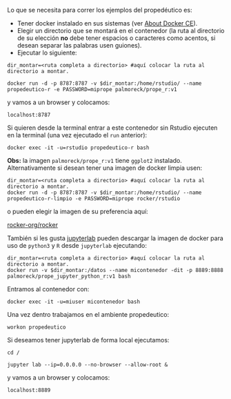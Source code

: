 
Lo que se necesita para correr los ejemplos del propedéutico es:

* Tener docker instalado en sus sistemas (ver [About Docker CE](https://docs.docker.com/install/)).
* Elegir un directorio que se montará en el contenedor (la ruta al directorio de su elección **no** debe tener espacios o caracteres como acentos, si desean separar las palabras usen guiones).
* Ejecutar lo siguiente:


```
dir_montar=<ruta completa a directorio> #aquí colocar la ruta al directorio a montar.

docker run -d -p 8787:8787 -v $dir_montar:/home/rstudio/ --name propedeutico-r -e PASSWORD=miprope palmoreck/prope_r:v1
```

y vamos a un browser y colocamos:

```
localhost:8787
```

Si quieren desde la terminal entrar a este contenedor sin Rstudio ejecuten en la terminal (una vez ejecutado el `run` anterior):


```
docker exec -it -u=rstudio propedeutico-r bash
```

**Obs:** la imagen `palmoreck/prope_r:v1` tiene `ggplot2` instalado. Alternativamente si desean tener una imagen de docker limpia usen:

```
dir_montar=<ruta completa a directorio> #aquí colocar la ruta al directorio a montar.
docker run -d -p 8787:8787 -v $dir_montar:/home/rstudio/ --name propedeutico-r-limpio -e PASSWORD=miprope rocker/rstudio
```

o pueden elegir la imagen de su preferencia aquí:

[rocker-org/rocker](https://github.com/rocker-org/rocker)


También si les gusta [jupyterlab](https://jupyterlab.readthedocs.io/en/stable/) pueden descargar la imagen de docker para uso de `python3` y `R` desde `jupyterlab` ejecutando:

```
dir_montar=<ruta completa a directorio> #aquí colocar la ruta al directorio a montar.
docker run -v $dir_montar:/datos --name micontenedor -dit -p 8889:8888 palmoreck/prope_jupyter_python_r:v1 bash
```

Entramos al contenedor con:

```
docker exec -it -u=miuser micontenedor bash
```

Una vez dentro trabajamos en el ambiente propedeutico:

```
workon propedeutico
```

Si deseamos tener jupyterlab de forma local ejecutamos:

```
cd /

jupyter lab --ip=0.0.0.0 --no-browser --allow-root &
```

y vamos a un browser y colocamos:

```
localhost:8889
```
